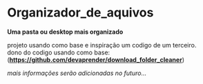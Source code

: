 # Organizador_de_aquivos
 

**Uma pasta ou desktop mais organizado**

projeto usando como base e inspiração um codigo de um terceiro.       
dono do codigo usando como base:(**https://github.com/devaprender/download_folder_cleaner**)



*mais informações serão adicionadas no futuro...*


